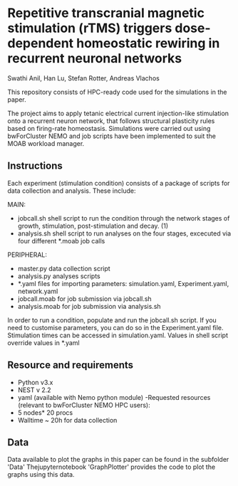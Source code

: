 # Repetitive transcranial magnetic stimulation (rTMS) triggers dose-dependent homeostatic rewiring in recurrent neuronal networks
Swathi Anil, Han Lu, Stefan Rotter, Andreas Vlachos

This repository consists of HPC-ready code used for the simulations in the paper.

The project aims to apply tetanic electrical current injection-like stimulation onto a recurrent neuron network, that follows structural plasticity rules based on firing-rate homeostasis. 
Simulations were carried out using bwForCluster NEMO and job scripts have been implemented to suit the MOAB workload manager. 

## Instructions
Each experiment (stimulation condition) consists of a package of scripts for data collection and analysis. These include:

MAIN:
 - jobcall.sh shell script to run the condition through the network stages of growth, stimulation, post-stimulation and decay. (1)
 - analysis.sh shell script to run analyses on the four stages, excecuted via four different *.moab job calls 

PERIPHERAL: 
 - master.py data collection script 
 - analysis.py analyses scripts 
 - *.yaml files for importing parameters: simulation.yaml, Experiment.yaml, network.yaml
 - jobcall.moab for job submission via jobcall.sh
 - analysis.moab for job submission via analysis.sh 

 In order to run a condition, populate and run the jobcall.sh script.
 If you need to customise parameters, you can do so in the Experiment.yaml file. Stimulation times can be accessed in simulation.yaml.
 Values in shell script override values in *.yaml

 ## Resource and requirements
 - Python v3.x
 - NEST v 2.2
 - yaml (available with Nemo python module)
 -Requested resources (relevant to bwForCluster NEMO HPC users):
  - 5 nodes* 20 procs
  - Walltime ~ 20h for data collection
  
## Data
Data available to plot the graphs in this paper can be found in the subfolder 'Data'
Thejupyternotebook 'GraphPlotter' provides the code to plot the graphs using this data.
